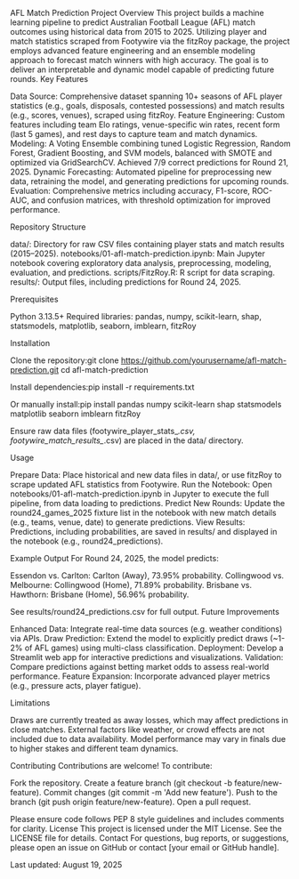 AFL Match Prediction
Project Overview
This project builds a machine learning pipeline to predict Australian Football League (AFL) match outcomes using historical data from 2015 to 2025. Utilizing player and match statistics scraped from Footywire via the fitzRoy package, the project employs advanced feature engineering and an ensemble modeling approach to forecast match winners with high accuracy. The goal is to deliver an interpretable and dynamic model capable of predicting future rounds.
Key Features

Data Source: Comprehensive dataset spanning 10+ seasons of AFL player statistics (e.g., goals, disposals, contested possessions) and match results (e.g., scores, venues), scraped using fitzRoy.
Feature Engineering: Custom features including team Elo ratings, venue-specific win rates, recent form (last 5 games), and rest days to capture team and match dynamics.
Modeling: A Voting Ensemble combining tuned Logistic Regression, Random Forest, Gradient Boosting, and SVM models, balanced with SMOTE and optimized via GridSearchCV. Achieved 7/9 correct predictions for Round 21, 2025.
Dynamic Forecasting: Automated pipeline for preprocessing new data, retraining the model, and generating predictions for upcoming rounds.
Evaluation: Comprehensive metrics including accuracy, F1-score, ROC-AUC, and confusion matrices, with threshold optimization for improved performance.

Repository Structure

data/: Directory for raw CSV files containing player stats and match results (2015–2025).
notebooks/01-afl-match-prediction.ipynb: Main Jupyter notebook covering exploratory data analysis, preprocessing, modeling, evaluation, and predictions.
scripts/FitzRoy.R: R script for data scraping.
results/: Output files, including predictions for Round 24, 2025.

Prerequisites

Python 3.13.5+
Required libraries: pandas, numpy, scikit-learn, shap, statsmodels, matplotlib, seaborn, imblearn, fitzRoy

Installation

Clone the repository:git clone https://github.com/yourusername/afl-match-prediction.git
cd afl-match-prediction


Install dependencies:pip install -r requirements.txt

Or manually install:pip install pandas numpy scikit-learn shap statsmodels matplotlib seaborn imblearn fitzRoy


Ensure raw data files (footywire_player_stats_*.csv, footywire_match_results_*.csv) are placed in the data/ directory.

Usage

Prepare Data: Place historical and new data files in data/, or use fitzRoy to scrape updated AFL statistics from Footywire.
Run the Notebook: Open notebooks/01-afl-match-prediction.ipynb in Jupyter to execute the full pipeline, from data loading to predictions.
Predict New Rounds: Update the round24_games_2025 fixture list in the notebook with new match details (e.g., teams, venue, date) to generate predictions.
View Results: Predictions, including probabilities, are saved in results/ and displayed in the notebook (e.g., round24_predictions).

Example Output
For Round 24, 2025, the model predicts:

Essendon vs. Carlton: Carlton (Away), 73.95% probability.
Collingwood vs. Melbourne: Collingwood (Home), 71.89% probability.
Brisbane vs. Hawthorn: Brisbane (Home), 56.96% probability.

See results/round24_predictions.csv for full output.
Future Improvements

Enhanced Data: Integrate real-time data sources (e.g. weather conditions) via APIs.
Draw Prediction: Extend the model to explicitly predict draws (~1-2% of AFL games) using multi-class classification.
Deployment: Develop a Streamlit web app for interactive predictions and visualizations.
Validation: Compare predictions against betting market odds to assess real-world performance.
Feature Expansion: Incorporate advanced player metrics (e.g., pressure acts, player fatigue).

Limitations

Draws are currently treated as away losses, which may affect predictions in close matches.
External factors like weather, or crowd effects are not included due to data availability.
Model performance may vary in finals due to higher stakes and different team dynamics.

Contributing
Contributions are welcome! To contribute:

Fork the repository.
Create a feature branch (git checkout -b feature/new-feature).
Commit changes (git commit -m 'Add new feature').
Push to the branch (git push origin feature/new-feature).
Open a pull request.

Please ensure code follows PEP 8 style guidelines and includes comments for clarity.
License
This project is licensed under the MIT License. See the LICENSE file for details.
Contact
For questions, bug reports, or suggestions, please open an issue on GitHub or contact [your email or GitHub handle].

Last updated: August 19, 2025
